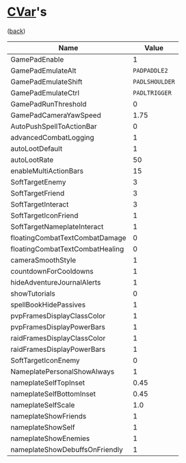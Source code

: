 <!--
    =====================================
    generator=datazen
    version=3.2.0
    hash=2bbf97197c495a6f033c65109941f217
    =====================================
-->

# [CVar](https://wowpedia.fandom.com/wiki/Console_variables)'s

([back](../README.md))

Name | Value
---- | -----
GamePadEnable | 1
GamePadEmulateAlt | `PADPADDLE2`
GamePadEmulateShift | `PADLSHOULDER`
GamePadEmulateCtrl | `PADLTRIGGER`
GamePadRunThreshold | 0
GamePadCameraYawSpeed | 1.75
AutoPushSpellToActionBar | 0
advancedCombatLogging | 1
autoLootDefault | 1
autoLootRate | 50
enableMultiActionBars | 15
SoftTargetEnemy | 3
SoftTargetFriend | 3
SoftTargetInteract | 3
SoftTargetIconFriend | 1
SoftTargetNameplateInteract | 1
floatingCombatTextCombatDamage | 0
floatingCombatTextCombatHealing | 0
cameraSmoothStyle | 1
countdownForCooldowns | 1
hideAdventureJournalAlerts | 1
showTutorials | 0
spellBookHidePassives | 1
pvpFramesDisplayClassColor | 1
pvpFramesDisplayPowerBars | 1
raidFramesDisplayClassColor | 1
raidFramesDisplayPowerBars | 1
SoftTargetIconEnemy | 0
NameplatePersonalShowAlways | 1
nameplateSelfTopInset | 0.45
nameplateSelfBottomInset | 0.45
nameplateSelfScale | 1.0
nameplateShowFriends | 1
nameplateShowSelf | 1
nameplateShowEnemies | 1
nameplateShowDebuffsOnFriendly | 1
